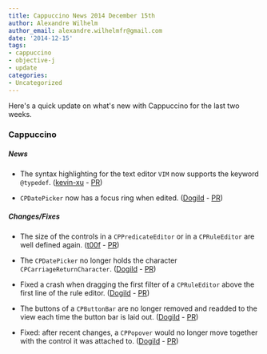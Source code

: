 ```yaml
---
title: Cappuccino News 2014 December 15th
author: Alexandre Wilhelm
author_email: alexandre.wilhelmfr@gmail.com
date: '2014-12-15'
tags:
- cappuccino
- objective-j
- update
categories:
- Uncategorized
---
```


Here's a quick update on what's new with Cappuccino for the last two weeks.

### Cappuccino

##### News

- The syntax highlighting for the text editor `VIM` now supports the keyword `@typedef`. ([kevin-xu](https://github.com/kevin-xu) - [PR](https://github.com/cappuccino/cappuccino/pull/2274))

- `CPDatePicker` now has a focus ring when edited. ([Dogild](https://github.com/Dogild) - [PR](https://github.com/cappuccino/cappuccino/pull/2265))

##### Changes/Fixes

- The size of the controls in a `CPPredicateEditor` or in a `CPRuleEditor` are well defined again. ([t00f](https://github.com/t00f) - [PR](https://github.com/cappuccino/cappuccino/pull/2277))

- The `CPDatePicker` no longer holds the character `CPCarriageReturnCharacter`. ([Dogild](https://github.com/Dogild) - [PR](https://github.com/cappuccino/cappuccino/pull/2279))

- Fixed a crash when dragging the first filter of a `CPRuleEditor` above the first line of the rule editor. ([Dogild](https://github.com/Dogild) - [PR](https://github.com/cappuccino/cappuccino/pull/2280))

- The buttons of a `CPButtonBar` are no longer removed and readded to the view each time the button bar is laid out. ([Dogild](https://github.com/Dogild) - [PR](https://github.com/cappuccino/cappuccino/pull/2275))

- Fixed: after recent changes, a `CPPopover` would no longer move together with the control it was attached to. ([Dogild](https://github.com/Dogild) - [PR](https://github.com/cappuccino/cappuccino/pull/2276))


